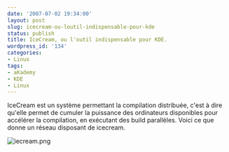 ```yaml
---
date: '2007-07-02 19:34:00'
layout: post
slug: icecream-ou-loutil-indispensable-pour-kde
status: publish
title: IceCream, ou l'outil indispensable pour KDE.
wordpress_id: '134'
categories:
- Linux
tags:
- aKademy
- KDE
- Linux
---
```


IceCream est un système permettant la compilation distribuée, c'est à dire qu'elle permet de cumuler la puissance des ordinateurs disponibles pour accélérer la compilation, en exécutant des build parallèles. Voici ce que donne un réseau disposant de icecream.

![iecream.png](/public/Linux/.iecream_m.jpg)
